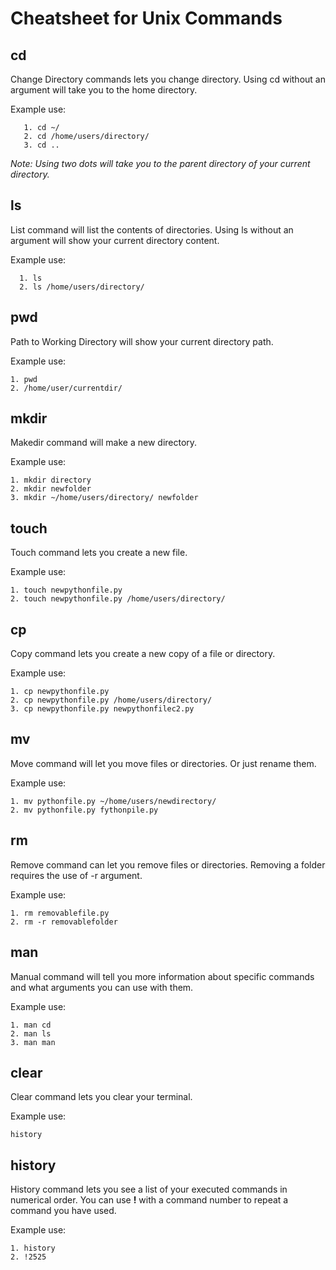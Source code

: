 # Cheatsheet for Unix Commands  
## **cd**     
Change Directory commands lets you change directory. Using cd without an argument will take you to the home directory.       

  Example use:     
  ```
     1. cd ~/      
     2. cd /home/users/directory/     
     3. cd ..        
```
_Note: Using two dots will take you to the parent directory of your current directory._
   
## **ls**    
List command will list the contents of directories. Using ls without an argument will show your current directory content.    
  
  Example use:  
  ```   
    1. ls    
    2. ls /home/users/directory/    
```
## **pwd**     
Path to Working Directory will show your current directory path.    
  
  Example use:  
  ```  
1. pwd    
2. /home/user/currentdir/    
```
## **mkdir**
Makedir command will make a new directory.     
  
  Example use:  
  ``` 
  1. mkdir directory      
  2. mkdir newfolder       
  3. mkdir ~/home/users/directory/ newfolder    
``` 
## **touch**
Touch command lets you create a new file.     
  
  Example use:  
  ```   
  1. touch newpythonfile.py    
  2. touch newpythonfile.py /home/users/directory/    
```  
## **cp**    
Copy command lets you create a new copy of a file or directory.    
  
  Example use:  
  ```  
  1. cp newpythonfile.py    
  2. cp newpythonfile.py /home/users/directory/    
  3. cp newpythonfile.py newpythonfilec2.py    
```  
## **mv**    
Move command will let you move files or directories. Or just rename them.    
  
  Example use:  
  ```  
  1. mv pythonfile.py ~/home/users/newdirectory/    
  2. mv pythonfile.py fythonpile.py    
```  
## **rm**    
Remove command can let you remove files or directories. Removing a folder requires the use of -r argument.    
  
  Example use:  
  ```  
  1. rm removablefile.py    
  2. rm -r removablefolder    
```  
## **man**    
Manual command will tell you more information about specific commands and what arguments you can use with them.    

  Example use:    
  ``` 
  1. man cd    
  2. man ls    
  3. man man    
 ```    
## **clear**    
Clear command lets you clear your terminal. 
  
  Example use:  
  ```
  history
```
## **history**    
History command lets you see a list of your executed commands in numerical order. You can use **!** with a command number to repeat a command you have used.    
  
  Example use:  
  ```  
  1. history    
  2. !2525    
```  
  
  
 
  

  
  

     
     
    
    
    
    


  

